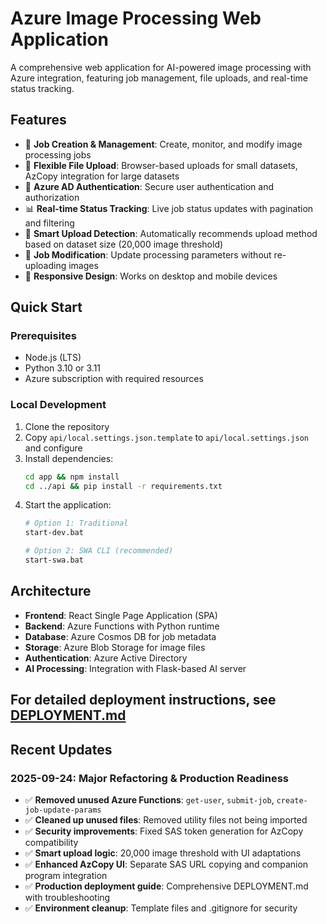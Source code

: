# Azure Image Processing Web Application

A comprehensive web application for AI-powered image processing with Azure integration, featuring job management, file uploads, and real-time status tracking.

## Features

- 🚀 **Job Creation & Management**: Create, monitor, and modify image processing jobs
- 📁 **Flexible File Upload**: Browser-based uploads for small datasets, AzCopy integration for large datasets  
- 🔐 **Azure AD Authentication**: Secure user authentication and authorization
- 📊 **Real-time Status Tracking**: Live job status updates with pagination and filtering
- 🎯 **Smart Upload Detection**: Automatically recommends upload method based on dataset size (20,000 image threshold)
- 🔄 **Job Modification**: Update processing parameters without re-uploading images
- 📱 **Responsive Design**: Works on desktop and mobile devices

## Quick Start

### Prerequisites
- Node.js (LTS)
- Python 3.10 or 3.11
- Azure subscription with required resources

### Local Development
1. Clone the repository
2. Copy `api/local.settings.json.template` to `api/local.settings.json` and configure
3. Install dependencies:
   ```bash
   cd app && npm install
   cd ../api && pip install -r requirements.txt
   ```
4. Start the application:
   ```bash
   # Option 1: Traditional
   start-dev.bat
   
   # Option 2: SWA CLI (recommended)
   start-swa.bat
   ```

## Architecture

- **Frontend**: React Single Page Application (SPA)
- **Backend**: Azure Functions with Python runtime
- **Database**: Azure Cosmos DB for job metadata
- **Storage**: Azure Blob Storage for image files
- **Authentication**: Azure Active Directory
- **AI Processing**: Integration with Flask-based AI server

## For detailed deployment instructions, see [DEPLOYMENT.md](DEPLOYMENT.md)

## Recent Updates

### 2025-09-24: Major Refactoring & Production Readiness
- ✅ **Removed unused Azure Functions**: `get-user`, `submit-job`, `create-job-update-params`
- ✅ **Cleaned up unused files**: Removed utility files not being imported
- ✅ **Security improvements**: Fixed SAS token generation for AzCopy compatibility
- ✅ **Smart upload logic**: 20,000 image threshold with UI adaptations
- ✅ **Enhanced AzCopy UI**: Separate SAS URL copying and companion program integration
- ✅ **Production deployment guide**: Comprehensive DEPLOYMENT.md with troubleshooting
- ✅ **Environment cleanup**: Template files and .gitignore for security
